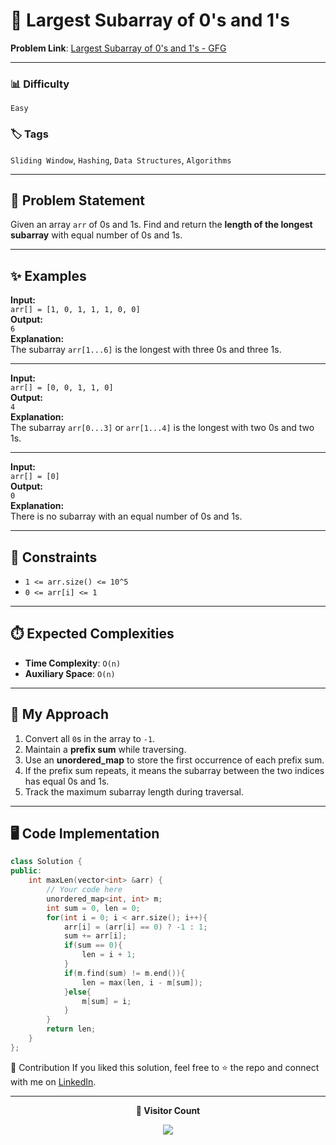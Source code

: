 # 🔢 Largest Subarray of 0's and 1's

**Problem Link**: [Largest Subarray of 0's and 1's - GFG](https://www.geeksforgeeks.org/problems/largest-subarray-of-0s-and-1s/0)

---

### 📊 Difficulty

`Easy`

### 🏷️ Tags

`Sliding Window`, `Hashing`, `Data Structures`, `Algorithms`

---

## 📌 Problem Statement

Given an array `arr` of 0s and 1s. Find and return the **length of the longest subarray** with equal number of 0s and 1s.

---

## ✨ Examples

**Input:**  
`arr[] = [1, 0, 1, 1, 1, 0, 0]`  
**Output:**  
`6`  
**Explanation:**  
The subarray `arr[1...6]` is the longest with three 0s and three 1s.

---

**Input:**  
`arr[] = [0, 0, 1, 1, 0]`  
**Output:**  
`4`  
**Explanation:**  
The subarray `arr[0...3]` or `arr[1...4]` is the longest with two 0s and two 1s.

---

**Input:**  
`arr[] = [0]`  
**Output:**  
`0`  
**Explanation:**  
There is no subarray with an equal number of 0s and 1s.

---

## 🎯 Constraints

- `1 <= arr.size() <= 10^5`
- `0 <= arr[i] <= 1`

---

## ⏱️ Expected Complexities

- **Time Complexity**: `O(n)`
- **Auxiliary Space**: `O(n)`

---

## 🧠 My Approach

1. Convert all `0`s in the array to `-1`.
2. Maintain a **prefix sum** while traversing.
3. Use an **unordered_map** to store the first occurrence of each prefix sum.
4. If the prefix sum repeats, it means the subarray between the two indices has equal 0s and 1s.
5. Track the maximum subarray length during traversal.

---

## 🖥️ Code Implementation

```cpp
class Solution {
public:
    int maxLen(vector<int> &arr) {
        // Your code here
        unordered_map<int, int> m;
        int sum = 0, len = 0;
        for(int i = 0; i < arr.size(); i++){
            arr[i] = (arr[i] == 0) ? -1 : 1;
            sum += arr[i];
            if(sum == 0){
                len = i + 1;
            }
            if(m.find(sum) != m.end()){
                len = max(len, i - m[sum]);
            }else{
                m[sum] = i;
            }
        }
        return len;
    }
};
```

🤝 Contribution
If you liked this solution, feel free to ⭐ the repo and connect with me on [LinkedIn](https://www.linkedin.com/in/sarvesh-choudhary-7571a6126/).

---

<p align="center"> <b>👀 Visitor Count</b> </p> <p align="center"> <img src="https://visitor-badge.laobi.icu/badge?page_id=sarveshguru.GFG-POTD" /> </p>
